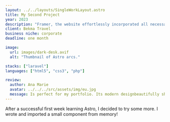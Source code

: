 ```yaml
---
layout: ../../layouts/SingleWorkLayout.astro
title: My Second Project
year: 2023
description: "Framer, the website effortlessly incorporated all necessary ecommerce features, ultimately delivering a stunning user experience. From seamless navigation to secure payment processing and captivating visuals, every essential element was seamlessly and nicely integrated."
client: Bekma Travel
business niche: corporate
deadline: one month

image:
  url: images/dark-desk.avif
  alt: "Thumbnail of Astro arcs."

stacks: ["laravel"]
languages: ["html5", "css3", "php"]

review:
  author: Ana Marie
  avatar: ../../../src/assets/img/eu.jpg
  message: Is perfect for my portfolio. Its modern designbeautifully showcases my work. User-friendly customizationand responsiveness ensure seamless experiences on anydevice. It saves time and streamlines my workflow.
---
```


After a successful first week learning Astro, I decided to try some more. I wrote and imported a small component from memory!
